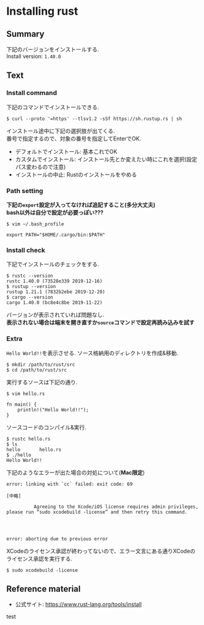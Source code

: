 # Installing rust

## Summary

下記のバージョンをインストールする.  
Install version: `1.40.0`  

## Text

### Install command

下記のコマンドでインストールできる.  

```
$ curl --proto '=https' --tlsv1.2 -sSf https://sh.rustup.rs | sh
```

インストール途中に下記の選択肢が出てくる.  
番号で指定するので、対象の番号を指定してEnterでOK.  

- デフォルトでインストール: 基本これでOK
- カスタムでインストール: インストール先とか変えたい時にこれを選択(設定パス変わるので注意)
- インストールの中止: Rustのインストールをやめる

### Path setting

**下記の`export`設定が入ってなければ追記すること(多分大丈夫)**  
**bash以外は自分で設定が必要っぽい???**  

```
$ vim ~/.bash_profile

export PATH="$HOME/.cargo/bin:$PATH"
```

### Install check

下記でインストールのチェックをする.  

```
$ rustc --version
rustc 1.40.0 (73528e339 2019-12-16)
$ rustup --version
rustup 1.21.1 (7832b2ebe 2019-12-20)
$ cargo --version
cargo 1.40.0 (bc8e4c8be 2019-11-22)
```

バージョンが表示されていれば問題なし.  
**表示されない場合は端末を開き直すか`source`コマンドで設定再読み込みを試す**  

### Extra

`Hello World!!`を表示させる. 
ソース格納用のディレクトリを作成&移動.  

```
$ mkdir /path/to/rust/src
$ cd /path/to/rust/src
```

実行するソースは下記の通り.  

```
$ vim hello.rs

fn main() {
    println!("Hello World!!");
}
```

ソースコードのコンパイル&実行.  

```
$ rustc hello.rs
$ ls
hello		hello.rs
$ ./hello 
Hello World!!
```

下記のようなエラーが出た場合の対処について(**Mac限定**)  

```
error: linking with `cc` failed: exit code: 69

[中略]

          Agreeing to the Xcode/iOS license requires admin privileges, please run “sudo xcodebuild -license” and then retry this command.
          
          
          

error: aborting due to previous error
```

XCodeのライセンス承認が終わってないので、エラー文言にある通りXCodeのライセンス承認を実行する.  

```
$ sudo xcodebuild -license
```

## Reference material
- 公式サイト: https://www.rust-lang.org/tools/install

test
